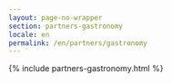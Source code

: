 ```yaml
---
layout: page-no-wrapper
section: partners-gastronomy
locale: en
permalink: /en/partners/gastronomy
---
```


<div class="wrapper">
  {% include partners-gastronomy.html %}
</div>
